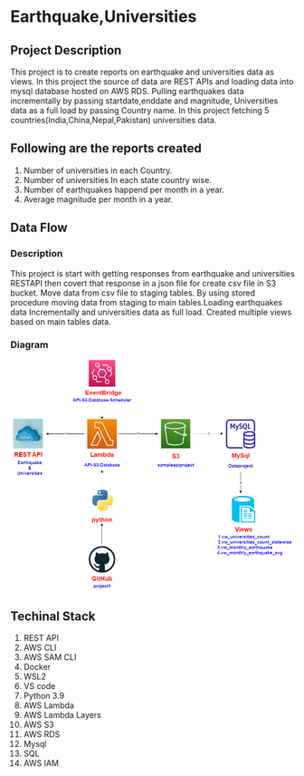 # Earthquake,Universities

## Project Description
 This project is to create reports on earthquake and universities data as views. In this project the source of data are REST APIs and loading data into mysql database hosted on AWS RDS. Pulling earthquakes data incrementally by passing startdate,enddate and magnitude, Universities data as a full load by passing Country name. In this project fetching 5 countries(India,China,Nepal,Pakistan) universities data.

 ## Following are the reports created 
 1. Number of universities in each Country.
 2. Number of universities In each state country wise.
 3. Number of earthquakes happend per  month in a year.
 4. Average magnitude per month in a year.

## Data Flow

### Description
 This project is start with getting responses from earthquake and universities RESTAPI then covert that response in  a json file for create csv file in S3 bucket. Move data from csv file to staging tables. By using stored procedure moving data from staging to main tables.Loading earthquakes data Incrementally and universities data as full load. Created multiple views based on main tables data.  

### Diagram
  ![flowchart](Documents/picture_flowchart.png)

## Techinal Stack
1. REST API
2. AWS CLI
3. AWS SAM CLI
4. Docker 
5. WSL2
6. VS code
7. Python 3.9
8. AWS Lambda
9. AWS Lambda Layers
10. AWS S3
11. AWS RDS
12. Mysql
13. SQL
14. AWS IAM
  
     